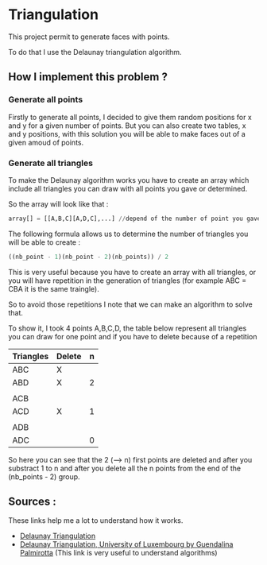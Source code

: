 # Triangulation

This project permit to generate faces with points.

To do that I use the Delaunay triangulation algorithm.

## How I implement this problem ? 

### Generate all points 

Firstly to generate all points, I decided to give them random positions for x and y for a given number of points.
But you can also create two tables, x and y positions, with this solution you will be able to make faces out of a given amoud of points.

### Generate all triangles 
To make the Delaunay algorithm works you have to create an array which include all triangles you can draw with all points you gave or determined.
    
So the array will look like that :

```python
array[] = [[A,B,C][A,D,C],...] //depend of the number of point you gave
```

The following formula allows us to determine the number of triangles you will be able to create :

```python
((nb_point - 1)(nb_point - 2)(nb_points)) / 2
```

This is very useful because you have to create an array with all triangles, or you will have repetition in the generation of triangles (for example ABC = CBA it is the same traingle). 

So to avoid those repetitions I note that we can make an algorithm to solve that.

To show it, I took 4 points A,B,C,D, the table below represent all triangles you can draw for one point and if you have to delete because of a repetition

|Triangles    | Delete     | n    |  
| ---         |  ---       | ---  |
| ABC         | X          |      |
| ABD         | X          | 2    |
|             |            |      |
| ACB         |            |      |
| ACD         | X          | 1    |
|             |            |      |
| ADB         |            |      |
| ADC         |            | 0    |

So here you can see that the 2 (--> n) first points are deleted and after you substract 1 to n and after you delete all the n points from the end of the (nb_points - 2) group.



## Sources :

These links help me a lot to understand how it works.

 - [Delaunay Triangulation](https://members.loria.fr/MPouget/files/enseignement/delaunay-maitrise-od.pdf)
 - [Delaunay Triangulation, University of Luxembourg by Guendalina Palmirotta](http://math.uni.lu/eml/projects/reports/MathExp_Palmirotta.pdf) (This link is very useful to understand algorithms)


